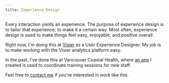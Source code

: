 ```yaml
---
title: Experience Design
---
```


Every interaction yields an experience. The purpose of experience design is to tailor that experience; to make it a certain way. Most often, experience design is used to make things feel easy, enjoyable, and positive overall.

Right now, I'm doing this at [Visier](https://visier.com) as a User Experience Designer. My job is to make working with the Visier analytics platform easy.

In the past, I've done this at Vancouver Coastal Health, where [an app](/work/roar) I created is used to coordinate training sessions for new staff.

Feel free to [contact me](/contact) if you're interested in work like this.